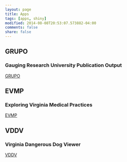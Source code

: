 ```yaml
---
layout: page
title: Apps
tags: [apps, shiny]
modified: 2014-08-08T20:53:07.573882-04:00
comments: false
share: false
---
```



## GRUPO

### Gauging Research University Publication Output

<a markdown="0" href="http://apps.bioconnector.virginia.edu/grupo" class="btn">GRUPO</a>

## EVMP

### Exploring Virginia Medical Practices

<a markdown="0" href="http://apps.bioconnector.virginia.edu/evmp" class="btn">EVMP</a>

## VDDV

### Virginia Dangerous Dog Viewer

<a markdown="0" href="http://apps.bioconnector.virginia.edu/dogs" class="btn">VDDV</a>